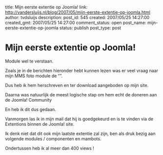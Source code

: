 title: Mijn eerste extentie op Joomla!
link: http://vandersluijs.nl/blog/2007/05/mijn-eerste-extentie-op-joomla.html
author: tvdsluijs
description: 
post_id: 545
created: 2007/05/25 14:27:00
created_gmt: 2007/05/25 14:27:00
comment_status: open
post_name: mijn-eerste-extentie-op-joomla
status: publish
post_type: post

# Mijn eerste extentie op Joomla!

Module wel te verstaan.  
  
Zoals je in de berichten hieronder hebt kunnen lezen was er veel vraag naar mijn MMS foto module de “”.  
  
Dus heb ik hem herschreven en ter download aangeboden op mijn site.  
  
Daarna was natuurlijk de meest logische stap om hem echt de doneren aan de Joomla! Community  
  
En heb ik dit dus gedaan.  
  
Vanmorgen las ik in mijn mail dat hij is goedgekeurd en is te vinden via de Extentions binnen de Joomla! site.  
  
Ik denk niet dat dit ook mijn laatste extentie zal zijn, ben als druk bezig aan volgende modules / componenten en mambots.  
  
Ondertussen heb ik al meer dan 400 views !